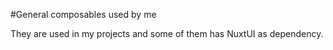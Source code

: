 #General composables used by me

They are used in my projects and some of them has NuxtUI as dependency.